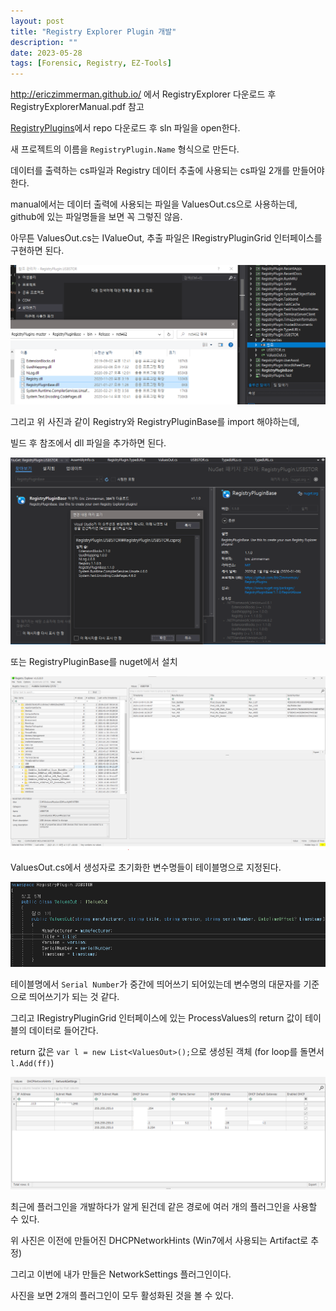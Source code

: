 ```yaml
---
layout: post
title: "Registry Explorer Plugin 개발"
description: ""
date: 2023-05-28
tags: [Forensic, Registry, EZ-Tools]
---
```


http://ericzimmerman.github.io/ 에서 RegistryExplorer 다운로드 후 RegistryExplorerManual.pdf 참고

<a href="https://github.com/EricZimmerman/RegistryPlugins">RegistryPlugins</a>에서 repo 다운로드 후 sln 파일을 open한다.

새 프로젝트의 이름을 `RegistryPlugin.Name` 형식으로 만든다.

데이터를 출력하는 cs파일과 Registry 데이터 추출에 사용되는 cs파일 2개를 만들어야 한다.

manual에서는 데이터 출력에 사용되는 파일을 ValuesOut.cs으로 사용하는데, github에 있는 파일명들을 보면 꼭 그렇진 않음.

아무튼 ValuesOut.cs는 IValueOut, 추출 파일은 IRegistryPluginGrid 인터페이스를 구현하면 된다.

![Registry-Explorer](/assets/images/RegistryExplorer-Plugin/0.png)

그리고 위 사진과 같이 Registry와 RegistryPluginBase를 import 해야하는데,

빌드 후 참조에서 dll 파일을 추가하면 된다. 

![Registry-Explorer](/assets/images/RegistryExplorer-Plugin/3.png)

또는 RegistryPluginBase를 nuget에서 설치

![Registry-Explorer](/assets/images/RegistryExplorer-Plugin/1.png)

ValuesOut.cs에서 생성자로 초기화한 변수명들이 테이블명으로 지정된다.

![Registry-Explorer](/assets/images/RegistryExplorer-Plugin/2.png)

테이블명에서 `Serial Number`가 중간에 띄어쓰기 되어있는데 변수명의 대문자를 기준으로 띄어쓰기가 되는 것 같다.

그리고 IRegistryPluginGrid 인터페이스에 있는 ProcessValues의 return 값이 테이블의 데이터로 들어간다.

return 값은 ``var l = new List<ValuesOut>();``으로 생성된 객체 (for loop를 돌면서 ``l.Add(ff)``) 

![Registry-Explorer](/assets/images/RegistryExplorer-Plugin/4.png)

최근에 플러그인을 개발하다가 알게 된건데 같은 경로에 여러 개의 플러그인을 사용할 수 있다.

위 사진은 이전에 만들어진 DHCPNetworkHints (Win7에서 사용되는 Artifact로 추정) 

그리고 이번에 내가 만들은 NetworkSettings 플러그인이다. 

사진을 보면 2개의 플러그인이 모두 활성화된 것을 볼 수 있다.
